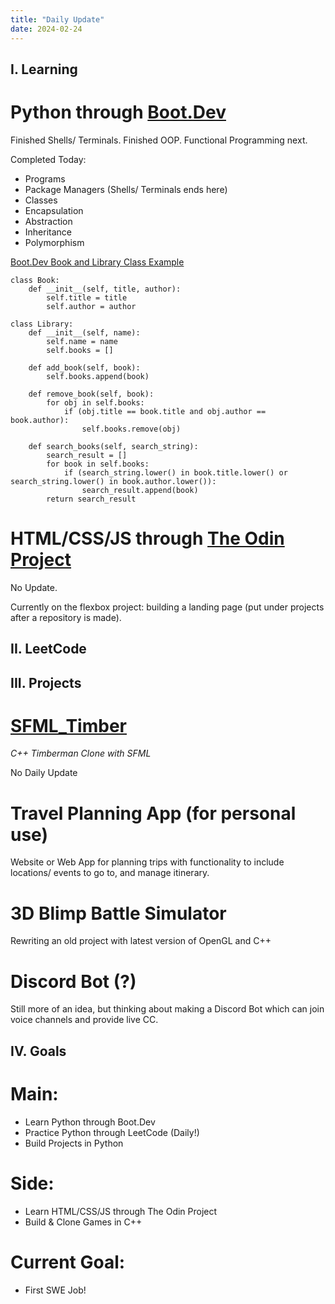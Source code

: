 ```yaml
---
title: "Daily Update"
date: 2024-02-24
---
```


## I. Learning

# Python through [Boot.Dev](https://www.boot.dev/tracks/backend)

Finished Shells/ Terminals. Finished OOP. Functional Programming next.

Completed Today:
* Programs
* Package Managers (Shells/ Terminals ends here)
* Classes
* Encapsulation
* Abstraction
* Inheritance
* Polymorphism

[Boot.Dev Book and Library Class Example](https://www.boot.dev/assignments/d0da006c-6562-41c0-a7f6-93e795cf078d)

```
class Book:
    def __init__(self, title, author):
        self.title = title
        self.author = author

class Library:
    def __init__(self, name):
        self.name = name
        self.books = []
        
    def add_book(self, book):
        self.books.append(book)

    def remove_book(self, book):
        for obj in self.books:
            if (obj.title == book.title and obj.author == book.author):
                self.books.remove(obj)
    
    def search_books(self, search_string):
        search_result = []
        for book in self.books:
            if (search_string.lower() in book.title.lower() or search_string.lower() in book.author.lower()):
                search_result.append(book)
        return search_result
```

# HTML/CSS/JS through [The Odin Project](https://www.theodinproject.com/)

No Update.

Currently on the flexbox project: building a landing page (put under
projects after a repository is made).

## II. LeetCode
<!--
[ProblemNameHere](pasteLinkHere)
-->
<!-- Optional Discussion -->

<!--```
pasteCodeHere
``` -->

## III. Projects

# [SFML_Timber](https://github.com/Edyth-K/SFML_Timber) 

*C++ Timberman Clone with SFML*

No Daily Update

# Travel Planning App (for personal use)

Website or Web App for planning trips with functionality to include locations/ events to go to, and manage itinerary.

# 3D Blimp Battle Simulator

Rewriting an old project with latest version of OpenGL and C++

# Discord Bot (?)

Still more of an idea, but thinking about making a Discord Bot which can join voice channels and provide live CC.

## IV. Goals

# Main:
* Learn Python through Boot.Dev
* Practice Python through LeetCode (Daily!)
* Build Projects in Python

# Side:
* Learn HTML/CSS/JS through The Odin Project
* Build & Clone Games in C++

# Current Goal:
* First SWE Job!